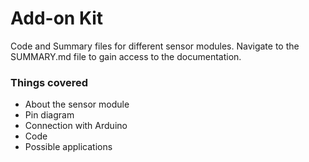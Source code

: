 # Add-on Kit

Code and Summary files for different sensor modules. Navigate to the SUMMARY.md file to gain access to the documentation.

### Things covered

* About the sensor module
* Pin diagram
* Connection with Arduino
* Code
* Possible applications
